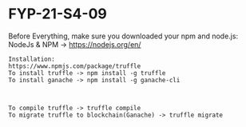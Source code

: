 # FYP-21-S4-09

Before Everything, make sure you downloaded your npm and node.js:
	NodeJs & NPM -> https://nodejs.org/en/

	Installation:
	https://www.npmjs.com/package/truffle
	To install truffle -> npm install -g truffle
	To install ganache -> npm install -g ganache-cli
	


	To compile truffle -> truffle compile
	To migrate truffle to blockchain(Ganache) -> truffle migrate


